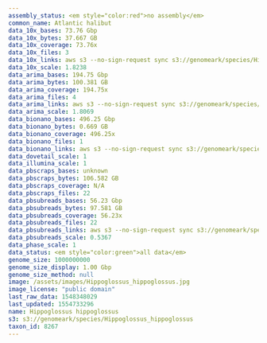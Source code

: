 ```yaml
---
assembly_status: <em style="color:red">no assembly</em>
common_name: Atlantic halibut
data_10x_bases: 73.76 Gbp
data_10x_bytes: 37.667 GB
data_10x_coverage: 73.76x
data_10x_files: 3
data_10x_links: aws s3 --no-sign-request sync s3://genomeark/species/Hippoglossus_hippoglossus/fHipHip1/genomic_data/10x/ .<br>
data_10x_scale: 1.8238
data_arima_bases: 194.75 Gbp
data_arima_bytes: 100.381 GB
data_arima_coverage: 194.75x
data_arima_files: 4
data_arima_links: aws s3 --no-sign-request sync s3://genomeark/species/Hippoglossus_hippoglossus/fHipHip1/genomic_data/arima/ .<br>
data_arima_scale: 1.8069
data_bionano_bases: 496.25 Gbp
data_bionano_bytes: 0.669 GB
data_bionano_coverage: 496.25x
data_bionano_files: 1
data_bionano_links: aws s3 --no-sign-request sync s3://genomeark/species/Hippoglossus_hippoglossus/fHipHip1/genomic_data/bionano/ .<br>
data_dovetail_scale: 1
data_illumina_scale: 1
data_pbscraps_bases: unknown
data_pbscraps_bytes: 106.582 GB
data_pbscraps_coverage: N/A
data_pbscraps_files: 22
data_pbsubreads_bases: 56.23 Gbp
data_pbsubreads_bytes: 97.581 GB
data_pbsubreads_coverage: 56.23x
data_pbsubreads_files: 22
data_pbsubreads_links: aws s3 --no-sign-request sync s3://genomeark/species/Hippoglossus_hippoglossus/fHipHip1/genomic_data/pacbio/ . --exclude "*scraps.bam"<br>
data_pbsubreads_scale: 0.5367
data_phase_scale: 1
data_status: <em style="color:green">all data</em>
genome_size: 1000000000
genome_size_display: 1.00 Gbp
genome_size_method: null
image: /assets/images/Hippoglossus_hippoglossus.jpg
image_license: "public domain"
last_raw_data: 1548348029
last_updated: 1554733296
name: Hippoglossus hippoglossus
s3: s3://genomeark/species/Hippoglossus_hippoglossus
taxon_id: 8267
---
```

